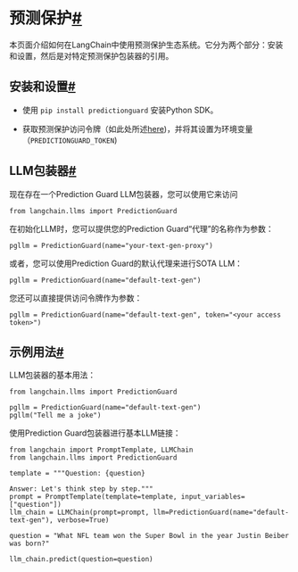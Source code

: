 

预测保护[#](#prediction-guard "跳转到本标题的永久链接")
========================================

本页面介绍如何在LangChain中使用预测保护生态系统。它分为两个部分：安装和设置，然后是对特定预测保护包装器的引用。

安装和设置[#](#installation-and-setup "跳转到本标题的永久链接")
-----------------------------------------------

* 使用 `pip install predictionguard` 安装Python SDK。

* 获取预测保护访问令牌（如此处所述[here](https://docs.predictionguard.com/))，并将其设置为环境变量（`PREDICTIONGUARD_TOKEN`)

LLM包装器[#](#llm-wrapper "跳转到本标题的永久链接")
-------------------------------------

现在存在一个Prediction Guard LLM包装器，您可以使用它来访问

```
from langchain.llms import PredictionGuard

```

在初始化LLM时，您可以提供您的Prediction Guard“代理”的名称作为参数：

```
pgllm = PredictionGuard(name="your-text-gen-proxy")

```

或者，您可以使用Prediction Guard的默认代理来进行SOTA LLM：

```
pgllm = PredictionGuard(name="default-text-gen")

```

您还可以直接提供访问令牌作为参数：

```
pgllm = PredictionGuard(name="default-text-gen", token="<your access token>")

```

示例用法[#](#example-usage "Permalink to this headline")
----------------------------------------------------

LLM包装器的基本用法：

```
from langchain.llms import PredictionGuard

pgllm = PredictionGuard(name="default-text-gen")
pgllm("Tell me a joke")

```

使用Prediction Guard包装器进行基本LLM链接：

```
from langchain import PromptTemplate, LLMChain
from langchain.llms import PredictionGuard

template = """Question: {question}

Answer: Let's think step by step."""
prompt = PromptTemplate(template=template, input_variables=["question"])
llm_chain = LLMChain(prompt=prompt, llm=PredictionGuard(name="default-text-gen"), verbose=True)

question = "What NFL team won the Super Bowl in the year Justin Beiber was born?"

llm_chain.predict(question=question)

```

